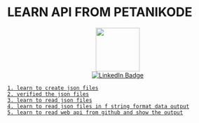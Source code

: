 # LEARN API FROM PETANIKODE

<div id="header" align="center">

  <img src="https://media.giphy.com/media/VhPrja0yLYBrm7WP4P/giphy.gif" width="100"/>
</div>

<div id="badges" align="center">
  <a href="https://www.linkedin.com/in/sakabuana31/">
    <img src="https://img.shields.io/badge/LinkedIn-blue?style=for-the-badge&logo=linkedin&logoColor=white" alt="LinkedIn Badge"/>
</div>

```
1. learn to create json files
2. verified the json files
3. learn to read json files
4. learn to read json files in f string format data output
5. learn to read web api from github and show the output
```
